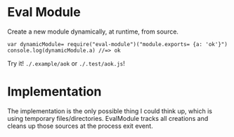 # Eval Module

Create a new module dynamically, at runtime, from source.

```
var dynamicModule= require("eval-module")("module.exports= {a: 'ok'}")
console.log(dynamicModule.a) //=> ok
```

Try it! `./.example/aok` or `./.test/aok.js`!

# Implementation

The implementation is the only possible thing I could think up, which is using temporary files/directories. EvalModule tracks all creations and cleans up those sources at the process exit event.
